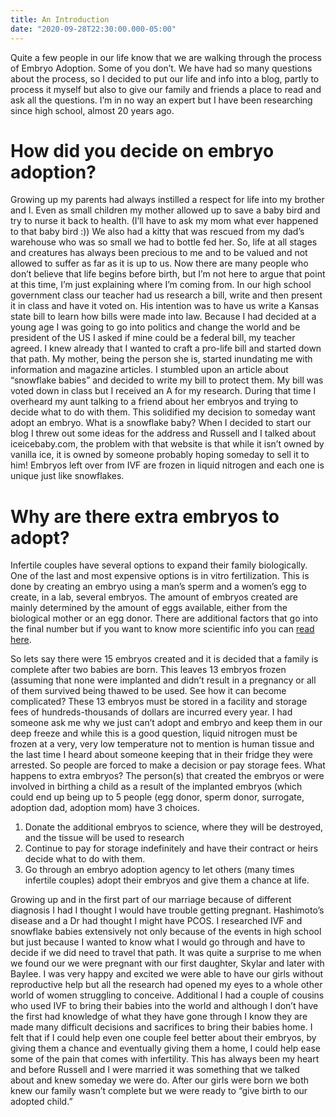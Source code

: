 ```yaml
---
title: An Introduction
date: "2020-09-28T22:30:00.000-05:00"
---
```

Quite a few people in our life know that we are walking through the process of Embryo Adoption. Some
of you don’t. We have had so many questions about the process, so I decided to put our life and info
into a blog, partly to process it myself but also to give our family and friends a place to read and ask all
the questions. I’m in no way an expert but I have been researching since high school, almost 20 years
ago.

# How did you decide on embryo adoption?
Growing up my parents had always instilled a respect for life into my brother and I. Even as small
children my mother allowed up to save a baby bird and try to nurse it back to health. (I’ll have to ask my
mom what ever happened to that baby bird :)) We also had a kitty that was rescued from my dad’s
warehouse who was so small we had to bottle fed her. So, life at all stages and creatures has always
been precious to me and to be valued and not allowed to suffer as far as it is up to us. Now there are
many people who don’t believe that life begins before birth, but I’m not here to argue that point at this
time, I’m just explaining where I’m coming from. In our high school government class our teacher had us
research a bill, write and then present it in class and have it voted on. His intention was to have us write
a Kansas state bill to learn how bills were made into law. Because I had decided at a young age I was
going to go into politics and change the world and be president of the US I asked if mine could be a
federal bill, my teacher agreed. I knew already that I wanted to craft a pro-life bill and started down that
path. My mother, being the person she is, started inundating me with information and magazine
articles. I stumbled upon an article about “snowflake babies” and decided to write my bill to protect
them. My bill was voted down in class but I received an A for my research. During that time I overheard
my aunt talking to a friend about her embryos and trying to decide what to do with them. This solidified
my decision to someday want adopt an embryo.
What is a snowflake baby?
When I decided to start our blog I threw out some ideas for the address and Russell and I talked about
iceicebaby.com, the problem with that website is that while it isn’t owned by vanilla ice, it is owned by
someone probably hoping someday to sell it to him! Embryos left over from IVF are frozen in liquid
nitrogen and each one is unique just like snowflakes.

# Why are there extra embryos to adopt?
Infertile couples have several options to expand their family biologically. One of the last and most
expensive options is in vitro fertilization. This is done by creating an embryo using a man’s sperm and a
women’s egg to create, in a lab, several embryos. The amount of embryos created are mainly
determined by the amount of eggs available, either from the biological mother or an egg donor. There
are additional factors that go into the final number but if you want to know more scientific info you can
[read here](https://www.mayoclinic.org/tests-procedures/in-vitro-fertilization/about/pac-20384716).

So lets say there were 15 embryos created and it is decided that a family is complete after two babies
are born. This leaves 13 embryos frozen (assuming that none were implanted and didn’t result in a
pregnancy or all of them survived being thawed to be used. See how it can become complicated? These
13 embryos must be stored in a facility and storage fees of hundreds-thousands of dollars are incurred
every year. I had someone ask me why we just can’t adopt and embryo and keep them in our deep
freeze and while this is a good question, liquid nitrogen must be frozen at a very, very low temperature
not to mention is human tissue and the last time I heard about someone keeping that in their fridge
they were arrested. So people are forced to make a decision or pay storage fees.
What happens to extra embryos?
The person(s) that created the embryos or were involved in birthing a child as a result of the implanted
embryos (which could end up being up to 5 people (egg donor, sperm donor, surrogate, adoption dad,
adoption mom) have 3 choices.
1. Donate the additional embryos to science, where they will be destroyed, and the tissue will be
used to research
2. Continue to pay for storage indefinitely and have their contract or heirs decide what to do with
them.
3. Go through an embryo adoption agency to let others (many times infertile couples) adopt their
embryos and give them a chance at life.

Growing up and in the first part of our marriage because of different diagnosis I had I thought I would
have trouble getting pregnant. Hashimoto’s disease and a Dr had thought I might have PCOS. I
researched IVF and snowflake babies extensively not only because of the events in high school but just
because I wanted to know what I would go through and have to decide if we did need to travel that
path. It was quite a surprise to me when we found our we were pregnant with our first daughter, Skylar
and later with Baylee. I was very happy and excited we were able to have our girls without reproductive
help but all the research had opened my eyes to a whole other world of women struggling to conceive.
Additional I had a couple of cousins who used IVF to bring their babies into the world and although I
don’t have the first had knowledge of what they have gone through I know they are made many difficult
decisions and sacrifices to bring their babies home. I felt that if I could help even one couple feel better
about their embryos, by giving them a chance and eventually giving them a home, I could help ease
some of the pain that comes with infertility. This has always been my heart and before Russell and I
were married it was something that we talked about and knew someday we were do. After our girls
were born we both knew our family wasn’t complete but we were ready to “give birth to our adopted
child.”
